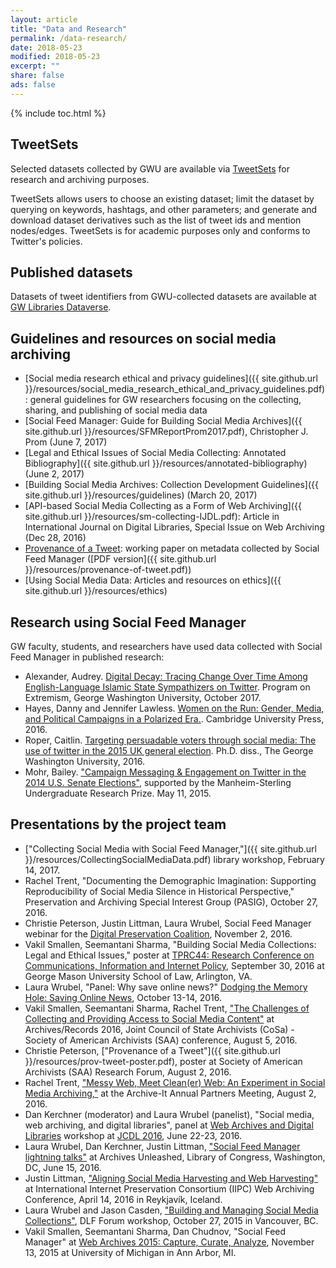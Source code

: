 ```yaml
---
layout: article
title: "Data and Research"
permalink: /data-research/
date: 2018-05-23
modified: 2018-05-23
excerpt: ""
share: false
ads: false
---
```


{% include toc.html %}

## TweetSets

Selected datasets collected by GWU are available via [TweetSets](https://tweetsets.library.gwu.edu) for research and archiving purposes.

TweetSets allows users to choose an existing dataset; limit the dataset by querying on keywords, hashtags, and other parameters; and generate 
and download dataset derivatives such as the list of tweet ids and mention nodes/edges. TweetSets is for academic purposes only and conforms
to Twitter's policies. 

## Published datasets

Datasets of tweet identifiers from GWU-collected datasets are available at [GW Libraries Dataverse](https://dataverse.harvard.edu/dataverse/gwu-libraries).

## Guidelines and resources on social media archiving

* [Social media research ethical and privacy guidelines]({{ site.github.url }}/resources/social_media_research_ethical_and_privacy_guidelines.pdf): general guidelines for GW researchers focusing on the collecting, sharing, and publishing of social media data
* [Social Feed Manager: Guide for Building Social Media Archives]({{ site.github.url }}/resources/SFMReportProm2017.pdf), Christopher J. Prom (June 7, 2017)
* [Legal and Ethical Issues of Social Media Collecting: Annotated Bibliography]({{ site.github.url }}/resources/annotated-bibliography) (June 2, 2017)
* [Building Social Media Archives: Collection Development Guidelines]({{ site.github.url }}/resources/guidelines) (March 20, 2017)
* [API-based Social Media Collecting as a Form of Web Archiving]({{ site.github.url }}/resources/sm-collecting-IJDL.pdf): Article in International Journal on Digital Libraries, Special Issue on Web Archiving (Dec 28, 2016)
* [Provenance of a Tweet](https://scholarspace.library.gwu.edu/files/h128nd689): working paper on metadata collected by Social Feed Manager ([PDF version]({{ site.github.url }}/resources/provenance-of-tweet.pdf))
* [Using Social Media Data: Articles and resources on ethics]({{ site.github.url }}/resources/ethics)

## Research using Social Feed Manager
GW faculty, students, and researchers have used data collected with Social Feed Manager in published research:

* Alexander, Audrey. [Digital Decay: Tracing Change Over Time Among English-Language Islamic State Sympathizers on Twitter](https://extremism.gwu.edu/sites/g/files/zaxdzs2191/f/DigitalDecayFinal_0.pdf). Program on Extremism, George Washington University, October 2017.
* Hayes, Danny and Jennifer Lawless. [Women on the Run: Gender, Media, and Political Campaigns in a Polarized Era.](https://www.amazon.com/dp/1107535867). Cambridge University Press, 2016.
* Roper, Caitlin. [Targeting persuadable voters through social media: The use of twitter in the 2015 UK general election](https://gspm.gwu.edu/sites/g/files/zaxdzs2286/f/downloads/MC%20edits%20Working%20Paper_v1-2.pdf). Ph.D. diss., The George Washington University, 2016.
* Mohr, Bailey. ["Campaign Messaging & Engagement on Twitter in the 2014 U.S. Senate Elections"](https://undergraduate.research.gwu.edu/sites/g/files/zaxdzs2441/f/downloads/Mohr_CampaignMessagingandEngagement.pdf), supported by the Manheim-Sterling Undergraduate Research Prize. May 11, 2015.

## Presentations by the project team

* ["Collecting Social Media with Social Feed Manager,"]({{ site.github.url }}/resources/CollectingSocialMediaData.pdf) library workshop, February 14, 2017. 
* Rachel Trent, "Documenting the Demographic Imagination: Supporting Reproducibility of Social Media Silence in Historical Perspective," Preservation and Archiving Special Interest Group (PASIG), October 27, 2016.
* Christie Peterson, Justin Littman, Laura Wrubel, Social Feed Manager webinar for the [Digital Preservation Coalition](http://www.dpconline.org/), November 2, 2016.
* Vakil Smallen, Seemantani Sharma, "Building Social Media Collections: Legal and Ethical Issues," poster at [TPRC44: Research Conference on Communications, Information and Internet Policy](http://www.tprcweb.com/), September 30, 2016 at George Mason University School of Law, Arlington, VA.
* Laura Wrubel, "Panel: Why save online news?" [Dodging the Memory Hole: Saving Online News](https://www.rjionline.org/events/dodging-the-memory-hole-2016-saving-online-news), October 13-14, 2016. 
* Vakil Smallen, Seemantani Sharma, Rachel Trent, ["The Challenges of Collecting and Providing Access to Social Media Content"](https://drive.google.com/a/email.gwu.edu/file/d/0BzMejufPhqBaMXBjM21vTUR1QTA/view?usp=sharing) at Archives/Records 2016, Joint Council of State Archivists (CoSa) - Society of American Archivists (SAA) conference, August 5, 2016.
* Christie Peterson, ["Provenance of a Tweet"]({{ site.github.url }}/resources/prov-tweet-poster.pdf), poster at Society of American Archivists (SAA) Research Forum, August 2, 2016.
* Rachel Trent, ["Messy Web, Meet Clean(er) Web: An Experiment in Social Media Archiving,"](http://www.slideshare.net/RachelTrent2/messy-web-meet-cleaner-web-an-experiment-in-social-media-archiving) at the Archive-It Annual Partners Meeting, August 2, 2016.
* Dan Kerchner (moderator) and Laura Wrubel (panelist), "Social media, web archiving, and digital libraries", panel at [Web Archives and Digital Libraries](http://fox.cs.vt.edu/wadl2016.html) workshop at [JCDL 2016](http://www.jcdl2016.org), June 22-23, 2016.
* Laura Wrubel, Dan Kerchner, Justin Littman, ["Social Feed Manager lightning talks"](https://docs.google.com/presentation/d/14LiqnLAKAI6H9t8gttIIzO0KnnFCTSrONML-ZEmuXDc/edit?usp=sharing) at Archives Unleashed, Library of Congress, Washington, DC, June 15, 2016.
* Justin Littman, ["Aligning Social Media Harvesting and Web Harvesting"](https://t.co/Rj8LEbBOp8) at International Internet Preservation Consortium (IIPC) Web Archiving Conference, April 14, 2016 in Reykjavík, Iceland.
* Laura Wrubel and Jason Casden, ["Building and Managing Social Media Collections"](http://www.slideshare.net/casden/building-and-managing-social-media-collections), DLF Forum workshop, October 27, 2015 in Vancouver, BC.
* Vakil Smallen, Seemantani Sharma, Dan Chudnov, "Social Feed Manager" at [Web Archives 2015: Capture, Curate, Analyze](http://www.lib.umich.edu/webarchivesconference), November 13, 2015 at University of Michigan in Ann Arbor, MI. 
